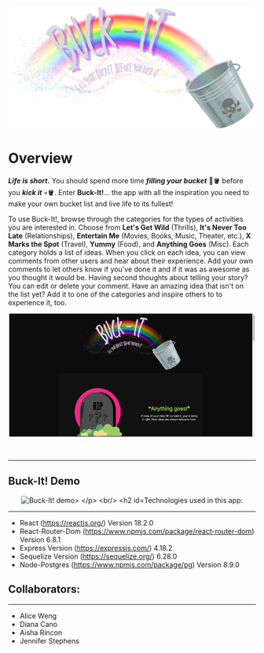 <p align="center"> 
  <img src="src/img/Logowithtagline.png" alt="Buck-It!" width="500px" height="250px">
</p>

# Overview
*__Life is short.__* You should spend more time *__filling your bucket__* 🌈🪣 before you *__kick it__* 💀🪣. Enter **Buck-It!**... the app with all the inspiration you need to make your own bucket list and live life to its fullest!

To use Buck-It!, browse through the categories for the types of activities you are interested in. Choose from **Let's Get Wild** (Thrills), **It's Never Too Late** (Relationships), **Entertain Me** (Movies, Books, Music, Theater, etc.), **X Marks the Spot** (Travel), **Yummy** (Food), and **Anything Goes** (Misc). Each category holds a list of ideas. When you click on each idea, you can view comments from other users and hear about their experience. Add your own comments to let others know if you've done it and if it was as awesome as you thought it would be. Having second thoughts about telling your story? You can edit or delete your comment. Have an amazing idea that isn't on the list yet? Add it to one of the categories and inspire others to to experience it, too. 

<p align="center"> 
  <img src="src/img/buck-it-homepage-test.png" alt="Buck-It! screenshot" width="500px" height="250px">
</p>

<br />

**********

## Buck-It! Demo

<p align="center">
<img src="src/img/buck-it-demo-test.gif" alt="Buck-It! demo>
</p>

<br/>

## Technologies used in this app:
***
* React (https://reactjs.org/) Version 18.2.0
* React-Router-Dom (https://www.npmjs.com/package/react-router-dom) Version 6.8.1
* Express Version (https://expressjs.com/) 4.18.2
* Sequelize Version (https://sequelize.org/) 6.28.0
* Node-Postgres (https://www.npmjs.com/package/pg) Version 8.9.0

## Collaborators:
***
* Alice Weng
* Diana Cano
* Aisha Rincon
* Jennifer Stephens





